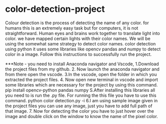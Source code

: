 # color-detection-project
Colour detection is the process of detecting the name of any color. for humans this is an extremely easy task but for computers, it is not straightforward. Human eyes and brains work together to translate light into color. we have mapped certain lights with their color names. We will be using the somewhat same strategy to detect color names.
color detection using python it uses some libraries like opencv pandas and numpy to detect color in a image.
Follow this instructions to successfully run the project.

***Note - you need to install Anaconda navigator and Vscode,
1.Download the project files from my github.
2. Now launch the anaconda navigator and from there open the vscode.
3.In the vscode, open the folder in which you extracted the project files.
4. Now open new terminal in vscode and import some libraries which are necessary for the project by using this command. pip install opencv-python pandas numpy
S.After installing this libraries all you need to is run the .py file. For running the this file you have to use this command. python color detection.py -i <add your image path here>
6.I am using sample image given in the project files you can use any image, just you have to add full path of that image.
7. Now for detecting the color you have to just hover over the image and double click on the window to know the name of the pixel color.
